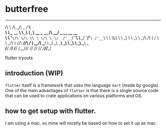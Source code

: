# butterfree
 __               __    __                     ___                       
/\ \             /\ \__/\ \__                /'___\                      
\ \ \____  __  __\ \ ,_\ \ ,_\    __   _ __ /\ \__/  _ __    __     __   
 \ \ '__`\/\ \/\ \\ \ \/\ \ \/  /'__`\/\`'__\ \ ,__\/\`'__\/'__`\ /'__`\ 
  \ \ \L\ \ \ \_\ \\ \ \_\ \ \_/\  __/\ \ \/ \ \ \_/\ \ \//\  __//\  __/ 
   \ \_,__/\ \____/ \ \__\\ \__\ \____\\ \_\  \ \_\  \ \_\\ \____\ \____\
    \/___/  \/___/   \/__/ \/__/\/____/ \/_/   \/_/   \/_/ \/____/\/____/
                                                                         
                                                                        



flutter tryouts

## introduction (WIP)

`flutter` itself is a framework that uses the language `dart` (made by google). One of the main advantages of `flutter` is that there is a single source code that can be used to crate applications on various platforms and OS.


## how to get setup with flutter.

I am using a mac, so mine will mostly be based on how to set it up as mac.


